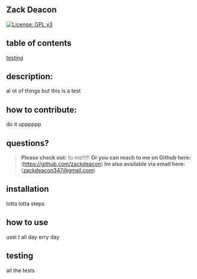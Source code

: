 ## Zack Deacon

    
  [![License: GPL v3](https://img.shields.io/badge/License-GPLv3-blue.svg)](https://www.gnu.org/licenses/gpl-3.0)
    
  ## table of contents 

    
  [testing](#testing) 
  

  ## description: 

  al ot of things but this is a test  
    
    
  ## how to contribute:

  do it upppppp 
    
  ## questions?

 > **Please check out:** to me!!!!!
 > **Or you can reach to me on Github here:** (https://github.com/zackdeacon)
 > **Im also available via email here:** (zackdeacon347@gmail.com) 
    
    
  ## installation 

    
  lotta lotta steps  
    
  ## how to use 

    
  usei t all day erry day 
    
  ## testing 

    
  all the tests 